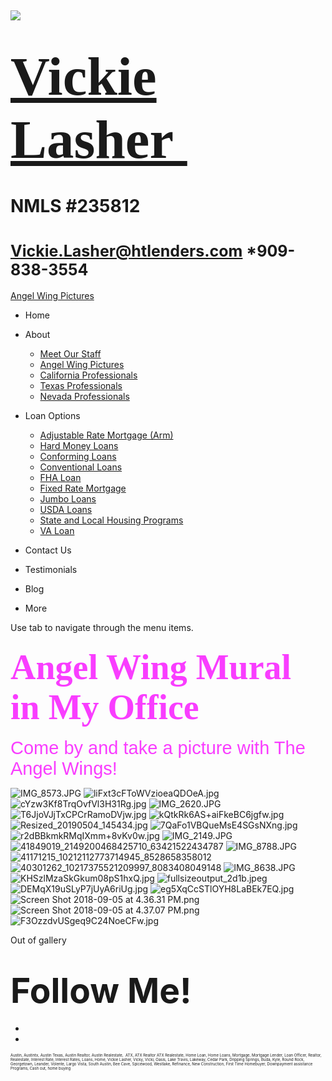  

![](https://static.wixstatic.com/media/5afe60462baf41e79586f3fdaf78d664.jpg/v1/fill/w_480,h_291,al_c,q_80,usm_0.66_1.00_0.01,blur_2/5afe60462baf41e79586f3fdaf78d664.jpg)

<span style="font-size:87px"><span style="font-family:libre baskerville,serif">[Vickie Lasher ](index.html)</span></span>
=========================================================================================================================

NMLS \#235812
=============

<span style="font-size:25px"><Vickie.Lasher@htlenders.com> \*909-838-3554</span>
================================================================================

<a href="angel-wing-pictures.html" class="_1fbEI"><span class="_1Qjd7">Angel Wing Pictures</span></a>

-   <span id="DrpDwnMn00"><a href="index.html" class="_11ip9"></a></span>
    Home

-   <span id="DrpDwnMn01"><a href="about.html" class="_11ip9"></a></span>
    About

    -   [Meet Our Staff](meet-our-staff.html)
    -   [Angel Wing Pictures](angel-wing-pictures.html)
    -   [California Professionals](recommended-profssionals.html)
    -   [Texas Professionals](texas-recommended-professionals.html)
    -   [Nevada Professionals](nevada-recommended-professionals.html)

-   <span id="DrpDwnMn02"><a href="loan-options.html" class="_11ip9"></a></span>
    Loan Options

    -   [Adjustable Rate Mortgage (Arm)](adjustable-rate-mortgage-arm.html)
    -   [Hard Money Loans](hard-money-loans.html)
    -   [Conforming Loans](conforming-loans.html)
    -   [Conventional Loans](conventional-loans.html)
    -   [FHA Loan](fha-loan.html)
    -   [Fixed Rate Mortgage](fixed-rate-mortgage.html)
    -   [Jumbo Loans](jumbo-loans.html)
    -   [USDA Loans](rhs-loan-programs.html)
    -   [State and Local Housing Programs](state-and-local-housing-programs.html)
    -   [VA Loan](va-loan.html)

-   <span id="DrpDwnMn03"><a href="contact.html" class="_11ip9"></a></span>
    Contact Us

-   <span id="DrpDwnMn04"><a href="testimonials.html" class="_11ip9"></a></span>
    Testimonials

-   <span id="DrpDwnMn05"><a href="blog.html" class="_11ip9"></a></span>
    Blog

-   More

Use tab to navigate through the menu items.

### <span style="font-size:56px;"><span style="font-family:lobster,cursive;"><span style="color:#F93DFF;">Angel Wing Mural in My Office</span></span></span>

<span style="color:#F93DFF;"><span style="font-size:29px;"><span style="font-family:oswald-medium,oswald,sans-serif;">Come by and take a picture with The Angel Wings!</span></span></span>

<img src="https://static.wixstatic.com/media/b5d103_9d9611a8bf5a4922948d6b14fe22b7b9~mv2_d_1536_1920_s_2.jpg/v1/fill/w_914,h_1143,q_90/b5d103_9d9611a8bf5a4922948d6b14fe22b7b9~mv2_d_1536_1920_s_2.jpg" alt="IMG_8573.JPG" class="gallery-item-visible gallery-item gallery-item-preloaded" />

<img src="https://static.wixstatic.com/media/b5d103_b7f2e60aa42b4b03a4b008dd9ffde373~mv2_d_3024_4032_s_4_2.jpg/v1/fill/w_914,h_1219,q_90/b5d103_b7f2e60aa42b4b03a4b008dd9ffde373~mv2_d_3024_4032_s_4_2.jpg" alt="liFxt3cFToWVzioeaQDOeA.jpg" class="gallery-item-visible gallery-item gallery-item-preloaded" />

<img src="https://static.wixstatic.com/media/b5d103_d63b9189062744f785c0084b8767a601~mv2_d_3024_4032_s_4_2.jpg/v1/fill/w_914,h_1219,q_90/b5d103_d63b9189062744f785c0084b8767a601~mv2_d_3024_4032_s_4_2.jpg" alt="cYzw3Kf8TrqOvfVl3H31Rg.jpg" class="gallery-item-visible gallery-item gallery-item-preloaded" />

<img src="https://static.wixstatic.com/media/b5d103_011f6f7be0814e85aff78920c1cdaa8d~mv2.jpg/v1/fill/w_810,h_1080,q_90/b5d103_011f6f7be0814e85aff78920c1cdaa8d~mv2.jpg" alt="IMG_2620.JPG" class="gallery-item-visible gallery-item gallery-item-preloaded" />

<img src="https://static.wixstatic.com/media/b5d103_6045724d2c9c4a64a9757c0b0fb39468~mv2_d_3024_4032_s_4_2.jpg/v1/fill/w_914,h_1219,q_90/b5d103_6045724d2c9c4a64a9757c0b0fb39468~mv2_d_3024_4032_s_4_2.jpg" alt="T6JjoVJjTxCPCrRamoDVjw.jpg" class="gallery-item-visible gallery-item gallery-item-preloaded" />

<img src="https://static.wixstatic.com/media/b5d103_32cf684ef1564424bf78eeae1b66d4b1~mv2_d_3024_4032_s_4_2.jpg/v1/fill/w_914,h_1219,q_90/b5d103_32cf684ef1564424bf78eeae1b66d4b1~mv2_d_3024_4032_s_4_2.jpg" alt="kQtkRk6AS+aiFkeBC6jgfw.jpg" class="gallery-item-visible gallery-item gallery-item-preloaded" />

<img src="https://static.wixstatic.com/media/b5d103_fade18ac7954477d9dffe2802be2fc75~mv2.jpg/v1/fill/w_900,h_1200,q_90/b5d103_fade18ac7954477d9dffe2802be2fc75~mv2.jpg" alt="Resized_20190504_145434.jpg" class="gallery-item-visible gallery-item gallery-item-preloaded" />

<img src="https://static.wixstatic.com/media/b5d103_bdc5aacab55140dbb8c3155e2d5c4cdc~mv2_d_3024_3024_s_4_2.jpg/v1/fill/w_914,h_914,q_90/b5d103_bdc5aacab55140dbb8c3155e2d5c4cdc~mv2_d_3024_3024_s_4_2.jpg" alt="7QaFo1VBQueMsE4SGsNXng.jpg" class="gallery-item-visible gallery-item gallery-item-preloaded" />

<img src="https://static.wixstatic.com/media/b5d103_1a1d91a2daa04410a34816cde787878f~mv2_d_3024_4032_s_4_2.jpg/v1/fill/w_914,h_1219,q_90/b5d103_1a1d91a2daa04410a34816cde787878f~mv2_d_3024_4032_s_4_2.jpg" alt="r2dBBkmkRMqIXmm+8vKv0w.jpg" class="gallery-item-visible gallery-item gallery-item-preloaded" />

<img src="https://static.wixstatic.com/media/b5d103_aca82ed068db44bc8ba6b63593156310~mv2.jpg/v1/fill/w_914,h_1142,q_90/b5d103_aca82ed068db44bc8ba6b63593156310~mv2.jpg" alt="IMG_2149.JPG" class="gallery-item-visible gallery-item gallery-item-preloaded" />

<img src="https://static.wixstatic.com/media/b5d103_3349bf474d85407883114ec2ae786133~mv2_d_1408_1896_s_2.jpg/v1/fill/w_914,h_1231,q_90/b5d103_3349bf474d85407883114ec2ae786133~mv2_d_1408_1896_s_2.jpg" alt="41849019_2149200468425710_63421522434787" class="gallery-item-visible gallery-item gallery-item-preloaded" />

<img src="https://static.wixstatic.com/media/b5d103_fe9f02eb0e8f47bb9f6c61b183f27ce3~mv2.jpg/v1/fill/w_720,h_960,q_90/b5d103_fe9f02eb0e8f47bb9f6c61b183f27ce3~mv2.jpg" alt="IMG_8788.JPG" class="gallery-item-visible gallery-item gallery-item-preloaded" />

<img src="https://static.wixstatic.com/media/b5d103_a9151b3a82754bf09a73c83342a26c17~mv2.jpg/v1/fill/w_914,h_1142,q_90/b5d103_a9151b3a82754bf09a73c83342a26c17~mv2.jpg" alt="41171215_10212112773714945_8528658358012" class="gallery-item-visible gallery-item gallery-item-preloaded" />

<img src="https://static.wixstatic.com/media/b5d103_719e24a155954c8d8b3683bf8d3cd761~mv2.jpg/v1/fill/w_469,h_541,q_90/b5d103_719e24a155954c8d8b3683bf8d3cd761~mv2.jpg" alt="40301262_10217375521209997_8083408049148" class="gallery-item-visible gallery-item gallery-item-preloaded" />

<img src="https://static.wixstatic.com/media/b5d103_41443d889d4d4dc7beec1d19b8acdc82~mv2.jpg/v1/fill/w_720,h_960,q_90/b5d103_41443d889d4d4dc7beec1d19b8acdc82~mv2.jpg" alt="IMG_8638.JPG" class="gallery-item-visible gallery-item gallery-item-preloaded" />

<img src="https://static.wixstatic.com/media/b5d103_946f3d58bcb24bfd9c18be21639e647f~mv2_d_3024_4032_s_4_2.jpg/v1/fill/w_914,h_1219,q_90/b5d103_946f3d58bcb24bfd9c18be21639e647f~mv2_d_3024_4032_s_4_2.jpg" alt="KHSzlMzaSkGkum08pS1hxQ.jpg" class="gallery-item-visible gallery-item gallery-item-preloaded" />

<img src="https://static.wixstatic.com/media/b5d103_ab60407a45424644ae1e2602bdcd6160~mv2.jpeg/v1/fill/w_914,h_908,q_90/b5d103_ab60407a45424644ae1e2602bdcd6160~mv2.jpeg" alt="fullsizeoutput_2d1b.jpeg" class="gallery-item-visible gallery-item gallery-item-preloaded" />

<img src="https://static.wixstatic.com/media/b5d103_2048d23aa13b475f9b28c1d50d7d8b3f~mv2_d_3024_4032_s_4_2.jpg/v1/fill/w_914,h_1219,q_90/b5d103_2048d23aa13b475f9b28c1d50d7d8b3f~mv2_d_3024_4032_s_4_2.jpg" alt="DEMqX19uSLyP7jUyA6riUg.jpg" class="gallery-item-visible gallery-item gallery-item-preloaded" />

<img src="https://static.wixstatic.com/media/b5d103_afd5faf3a96341c6b26deb352bffb124~mv2_d_3024_4032_s_4_2.jpg/v1/fill/w_914,h_1219,q_90/b5d103_afd5faf3a96341c6b26deb352bffb124~mv2_d_3024_4032_s_4_2.jpg" alt="eg5XqCcSTlOYH8LaBEk7EQ.jpg" class="gallery-item-visible gallery-item gallery-item-preloaded" />

<img src="https://static.wixstatic.com/media/b5d103_ecf1e81ac06a47699927f9383d5d40e3~mv2.png/v1/fill/w_914,h_1106,q_90/b5d103_ecf1e81ac06a47699927f9383d5d40e3~mv2.png" alt="Screen Shot 2018-09-05 at 4.36.31 PM.png" class="gallery-item-visible gallery-item gallery-item-preloaded" />

<img src="https://static.wixstatic.com/media/b5d103_7f3a521cc1fb4564a617fc00e9f2f864~mv2.png/v1/fill/w_670,h_912,q_90/b5d103_7f3a521cc1fb4564a617fc00e9f2f864~mv2.png" alt="Screen Shot 2018-09-05 at 4.37.07 PM.png" class="gallery-item-visible gallery-item gallery-item-preloaded" />

<img src="https://static.wixstatic.com/media/b5d103_a008d1915ddd4480b8dcad47ee070e19~mv2_d_3024_4032_s_4_2.jpg/v1/fill/w_914,h_1219,q_90/b5d103_a008d1915ddd4480b8dcad47ee070e19~mv2_d_3024_4032_s_4_2.jpg" alt="F3OzzdvUSgeq9C24NoeCFw.jpg" class="gallery-item-visible gallery-item gallery-item-preloaded" />

<span class="sr-only out-of-view-component" tabindex="-1">Out of gallery</span>

<span style="font-size:55px;"><span style="font-weight:bold;">Follow Me!</span></span>
======================================================================================

-   <span id="dataItem-jjeedrml1-comp-jjeedrlu"><a href="https://www.facebook.com/vickie.s.lasher" class="_26AQd"></a></span>
-   <span id="dataItem-jjeedrmm-comp-jjeedrlu"><a href="https://www.instagram.com/vickielasher/" class="_26AQd"></a></span>

<span class="color_12"><span style="font-size:6px">Austin, Austintx, Austin Texas, Austin Realtor, Austin Realestate,  ATX, ATX Realtor ATX Realestate, Home Loan, Home Loans, Mortgage, Mortgage Lender, Loan Officer, Realtor, Realestate, Interest Rate, Interest Rates, Loans, Home, Vickie Lasher, Vicky, Vicki, Oasis, Lake Travis, Lakeway, Cedar Park, Dripping Springs, Buda, Kyle, Round Rock, Georgetown, Leander, Volente, Largo Vista, South Austin, Bee Cave, Spicewood, Westlake, Refinance, New Construction, First Time Homebuyer, Downpayment assistance Programs, Cash out, home buying</span></span>

 

